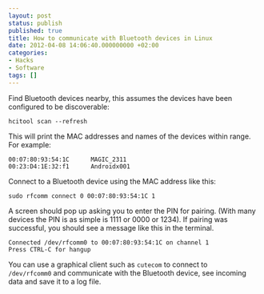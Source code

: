 ```yaml
---
layout: post
status: publish
published: true
title: How to communicate with Bluetooth devices in Linux
date: 2012-04-08 14:06:40.000000000 +02:00
categories:
- Hacks
- Software
tags: []
---
```

Find Bluetooth devices nearby, this assumes the devices have been configured to be discoverable:

```
hcitool scan --refresh
```

This will print the MAC addresses and names of the devices within range. For example:

```
00:07:80:93:54:1C      MAGIC_2311
00:23:D4:1E:32:f1      Androidx001
```

Connect to a Bluetooth device using the MAC address like this:

```
sudo rfcomm connect 0 00:07:80:93:54:1C 1
```

A screen should pop up asking you to enter the PIN for pairing. (With many devices the PIN is as simple is 1111 or 0000 or 1234). If pairing was successful, you should see a message like this in the terminal.

```
Connected /dev/rfcomm0 to 00:07:80:93:54:1C on channel 1
Press CTRL-C for hangup
```

You can use a graphical client such as `cutecom` to connect to `/dev/rfcomm0` and communicate with the Bluetooth device, see incoming data and save it to a log file.
